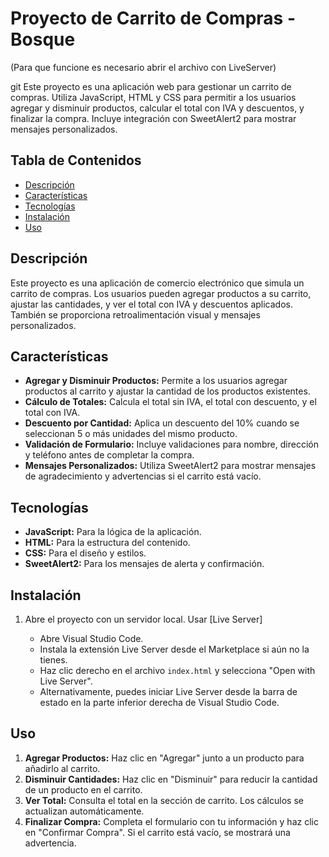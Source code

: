 # Proyecto de Carrito de Compras - Bosque
(Para que funcione es necesario abrir el archivo con LiveServer)

git
Este proyecto es una aplicación web para gestionar un carrito de compras. Utiliza JavaScript, HTML y CSS para permitir a los usuarios agregar y disminuir productos, calcular el total con IVA y descuentos, y finalizar la compra. Incluye integración con SweetAlert2 para mostrar mensajes personalizados.

## Tabla de Contenidos

- [Descripción](#descripción)
- [Características](#características)
- [Tecnologías](#tecnologías)
- [Instalación](#instalación)
- [Uso](#uso)

## Descripción

Este proyecto es una aplicación de comercio electrónico que simula un carrito de compras. Los usuarios pueden agregar productos a su carrito, ajustar las cantidades, y ver el total con IVA y descuentos aplicados. También se proporciona retroalimentación visual y mensajes personalizados.

## Características

- **Agregar y Disminuir Productos:** Permite a los usuarios agregar productos al carrito y ajustar la cantidad de los productos existentes.
- **Cálculo de Totales:** Calcula el total sin IVA, el total con descuento, y el total con IVA.
- **Descuento por Cantidad:** Aplica un descuento del 10% cuando se seleccionan 5 o más unidades del mismo producto.
- **Validación de Formulario:** Incluye validaciones para nombre, dirección y teléfono antes de completar la compra.
- **Mensajes Personalizados:** Utiliza SweetAlert2 para mostrar mensajes de agradecimiento y advertencias si el carrito está vacío.

## Tecnologías

- **JavaScript:** Para la lógica de la aplicación.
- **HTML:** Para la estructura del contenido.
- **CSS:** Para el diseño y estilos.
- **SweetAlert2:** Para los mensajes de alerta y confirmación.

## Instalación

1. Abre el proyecto con un servidor local. Usar [Live Server]

    - Abre Visual Studio Code.
    - Instala la extensión Live Server desde el Marketplace si aún no la tienes.
    - Haz clic derecho en el archivo `index.html` y selecciona "Open with Live Server".
    - Alternativamente, puedes iniciar Live Server desde la barra de estado en la parte inferior derecha de Visual Studio Code.

## Uso

1. **Agregar Productos:** Haz clic en "Agregar" junto a un producto para añadirlo al carrito.
2. **Disminuir Cantidades:** Haz clic en "Disminuir" para reducir la cantidad de un producto en el carrito.
3. **Ver Total:** Consulta el total en la sección de carrito. Los cálculos se actualizan automáticamente.
4. **Finalizar Compra:** Completa el formulario con tu información y haz clic en "Confirmar Compra". Si el carrito está vacío, se mostrará una advertencia.



